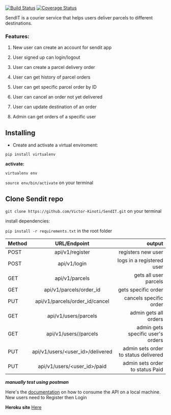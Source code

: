 [![Build Status](https://travis-ci.com/Victor-Kinoti/SendIT.svg?branch=ch-tests-161805245)](https://travis-ci.com/Victor-Kinoti/SendIT)
[![Coverage Status](https://coveralls.io/repos/github/Victor-Kinoti/SendIT_ch2/badge.svg?branch=reviews)](https://coveralls.io/github/Victor-Kinoti/SendIT_ch2?branch=reviews)

SendIT is a courier service that helps users deliver parcels to different destinations. 
### Features:

1. New user can create an account for sendit app

2. User signed up can login/logout

3. User can create a parcel delivery order

4. User can get history of parcel orders

5. User can get specific parcel order by ID

6. User can cancel an order not yet delivered

7. User can update destination of an order

8. Admin can get orders of a specific user


## Installing
* Create and activate a virtual enviroment:

`pip install virtualenv`

**activate:**

`virtualenv env`

`source env/bin/activate` on your terminal

## Clone Sendit repo
`git clone https://github.com/Victor-Kinoti/SendIT.git` on your terminal

install dependencies:

`pip install -r requirements.txt` in the root folder 


| Method        | URL/Endpoint          | output  |
| ------------- |:-------------:| -----:|
| POST| api/v1/register| registers new user |
| POST| api/v1/login|   logs in a registered user|
| GET | api/v1/parcels|gets all user parcels|
| GET | api/v1/parcels/order_id|gets specific order|
| PUT | api/v1/parcels/order_id/cancel|cancels specific order|
| GET | api/v1/users/parcels|admin gets all orders|
| GET | api/v1/users/<name>/parcels|admin gets specific user's orders|
| PUT | api/v1/users/<user_id>/delivered|admin sets order to status delivered|
| PUT | api/v1/users/<user_id>/paid|admin sets order to status Paid|

***manually test using postman***

Here's the [documentation](https://documenter.getpostman.com/view/5866871/RzZAkybV) on how to consume the API on a local machine. New users need to Register then Login

**Heroku site** [Here](https://sendit-keynote.herokuapp.com)


